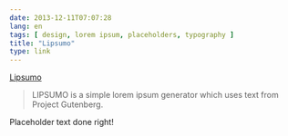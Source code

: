 ```yaml
---
date: 2013-12-11T07:07:28
lang: en
tags: [ design, lorem ipsum, placeholders, typography ]
title: "Lipsumo"
type: link
---
```


[Lipsumo](http://lipsumo.hound.io/)

> LIPSUMO is a simple lorem ipsum generator which uses text from Project
> Gutenberg.

Placeholder text done right!

